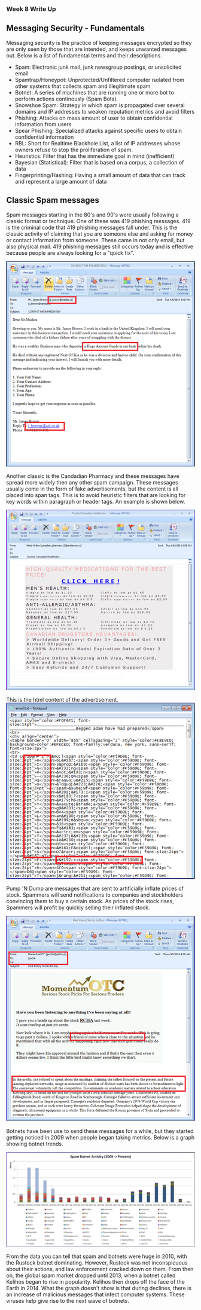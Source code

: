 ### Week 8 Write Up

## Messaging Security - Fundamentals
Messaging security is the practice of keeping messages encrypted so they are only seen by those that are intended, and keeps unwanted messages out.  Below is a list of fundamental terms and their descriptions.

* Spam: Electronic junk mail, junk newsgroup postings, or unsolicited email
* Spamtrap/Honeypot: Unprotected/Unfiltered computer isolated from other systems that collects spam and illegitimate spam
* Botnet: A series of machines that are running one or more bot to perform actions continously (Spam Bots).
* Snowshoe Spam: Strategy in which spam is propagated over several domains and IP addresses to weaken reputation metrics and avoid filters
* Phishing: Attacks on mass amount of user to obtain confidential information from users
* Spear Phishing: Specialized attacks against specific users to obtain confidential information
* RBL: Short for Realtime Blackhole List, a list of IP addresses whose owners refuse to stop the proliferation of spam.
* Heuristics: Filter that has the immediate goal in mind (inefficient)
* Bayesian (Statistical): Filter that is based on a corpus, a collection of data
* Fingerprinting/Hashing: Having a small amount of data that can track and represent a large amount of data

## Classic Spam messages
Spam messages starting in the 80's and 90's were usually following a classic format or technique.  One of these was 419 phishing messages.  419 is the criminal code that 419 phishing messages fall under.  This is the classic activity of claiming that you are someone else and asking for money or contact information from someone.  These came in not only email, but also physical mail.  419 phishing messages still occurs today and is effective because people are always looking for a "quick fix".

![](Images/image1.PNG)

Another classic is the Candadian Pharmacy and these messages have spread more widely then any other spam campaign.  These messages usually come in the form of fake advertisements, but the content is all placed into span tags.  This is to avoid heuristic filters that are looking for key words within paragraph or header tags. An example is shown below.

![](Images/image2.PNG)

This is the html content of the advertisement.
![](Images/image3.PNG)

Pump 'N Dump are messages that are sent to artificially inflate prices of stock.  Spammers will send notifications to companies and stockholders convincing them to buy a certain stock.  As prices of the stock rises, Spammers will profit by quickly selling their inflated stock.

![](Images/image4.PNG)

Botnets have been use to send these messages for a while, but they started getting noticed in 2009 when people began taking metrics.  Below is a graph showing botnet trends.

![](Images/image5.PNG)

From the data you can tell that spam and botnets were huge in 2010, with the Rustock botnet dominating.  However, Rustock was not inconspicuous about their actions, and law enforcement cracked down on them.  From then on, the global spam market dropped until 2013, when a botnet called Kelihos began to rise in popularity.  Kelihos then drops off the face of the Earth in 2014.  What the graph doesn't show is that during declines, there is an increase of malicious messages that infect computer systems.  These viruses help give rise to the next wave of botnets.



